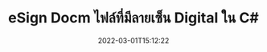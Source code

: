 ---
############################# Static ############################
layout: "auto-gen-signature"
date: 2022-03-01T15:12:22
draft: false
operation: Sign
signaturetype: Digital
fileformat: Docm
productName: .NET
lang: th
productCode: net
otherformats: pdf doc docx docm dot dotx odt ott xls xlsx xlsm xlsb ods ots xltx xltm pptx pptm
breadcrumb: Put Digital signature on Docm for C#

############################# Head ############################
head_title: "การเพิ่มลายเซ็นอิเล็กทรอนิกส์ดิจิทัลลงในไฟล์ Docm ด้วย C#"
head_description: "ใส่ลายเซ็นดิจิทัลในไฟล์ Docm สำหรับ .NET โดยใช้โค้ดสองสามบรรทัด ใช้ GroupDocs Document Signature API เพื่อลงนามรูปแบบไฟล์มากมาย"

############################# Header ############################
title: "eSign Docm ไฟล์ที่มีลายเซ็น Digital ใน C#"
description: "วิธีเพิ่มลายเซ็น Digital ด้วยโค้ด .NET สองสามบรรทัด"
bg_image: "https://cms.admin.containerize.com/templates/aspose/App_Themes/V3/images/bg/header1.png"
bg_overlay: false
button:
    enable: true

############################# SubMenu ############################
submenu:
    enable: true

    left:
        img_alt: "GroupDocs.Signature for .NET"
        image: "https://cms.admin.containerize.com/templates/groupdocs/images/product-logos/90x90-noborder/groupdocs-signature-net.png"
        product: "GroupDocs.Signature"
        platform: ".NET"



############################# About ############################
about:
    enable: true
    title: "เกี่ยวกับ GroupDocs.Signature for .NET ลายเซ็นดิจิทัล API"
    content: |
        [GroupDocs.Signature for .NET](https://products.groupdocs.com/signature/net/) เป็น API ที่ได้รับความนิยมในการกำหนดเอกสารด้วยลายเซ็นอิเล็กทรอนิกส์ดิจิทัล พร้อมใบรับรองดิจิทัล สำหรับลายเซ็นดิจิทัล API ใช้ไฟล์ใบรับรอง PFX เพื่อออกเอกสารด้วยคีย์ส่วนตัวและสาธารณะที่ป้องกันด้วยรหัสผ่าน ลายเซ็นดิจิทัลอาจใช้รับรองเอกสารทางธุรกิจด้วยหน้าเฉพาะ eSign PDF รับรองเอกสาร Microsoft Office ทั้งหมด เช่น Words, Excel, ไฟล์ Powerpoint และเอกสาร Open Office ลูกค้าสามารถจัดการลายเซ็นได้อย่างง่ายดาย เช่น แก้ไข ลบ หรือปรับเปลี่ยน API ให้วิธีการค้นหาและตรวจสอบลายเซ็น นอกจากนี้ยังมีความสามารถมากมายสำหรับการปรับแต่งลายเซ็น
    

############################# Steps ############################
steps:
    enable: true
    title_left: "ขั้นตอนในการลงนาม Docm กับ Digital ใน C#"
    content_left: |
        [GroupDocs.Signature for .NET](https://products.groupdocs.com/signature/net/) ให้ความสามารถในการลงนามในเอกสาร Docm ด้วยลายเซ็น Digital อย่างรวดเร็วและง่ายดาย
        
        * สร้างอินสแตนซ์ของคลาส Signature โดยให้ไฟล์ Docm ที่ควรเซ็นชื่อเป็นเส้นทางหรือสตรีมหน่วยความจำ
        * สร้างอินสแตนซ์คลาส SignOptions และตั้งค่าข้อมูลที่ต้องการทั้งหมด
        * เรียกใช้เมธอด Signature.Sign() ผ่านไฟล์เอาต์พุต Docm หรือสตรีมหน่วยความจำ

    title_right: " ความต้องการของระบบ"
    content_right: |
        GroupDocs.Signature for .NET ได้รับการสนับสนุนบนแพลตฟอร์มและระบบปฏิบัติการหลักทั้งหมด ก่อนดำเนินการโค้ดด้านล่าง โปรดตรวจสอบให้แน่ใจว่าคุณได้ติดตั้งข้อกำหนดเบื้องต้นต่อไปนี้ไว้ในระบบของคุณแล้ว

        * ระบบปฏิบัติการ: Microsoft Windows, Linux, MacOS
        * สภาพแวดล้อมการพัฒนา: Microsoft Visual Studio, Xamarin, MonoDevelop
        * Frameworks: .NET Framework, .NET Standard, .NET Core, Mono
        * รับ GroupDocs.Signature for .NET ล่าสุดจาก [Nuget](https://www.nuget.org/packages/groupdocs.signature)
         
    code: |
        ```csharp    
                
        // Set up input Docm file
        string filePath = "input.docm";
        // Set up output file
        string outputFilePath = "output.docm";
        // Provide digital certificate
        string certificateFilePath = "certificate.pfx";

        // Instantiate Signature for input file
        using (GroupDocs.Signature.Signature signature = new GroupDocs.Signature.Signature(filePath))
        {
                //Provide sign options
                DigitalSignOptions options = new DigitalSignOptions(certificateFilePath)
                {
                    // set certificate password
                    Password = "1234567890",
                    // set signature position
                    Left = 50,
                    Top = 200,
                };

                // sign Docm document
                SignResult result = signature.Sign(outputFilePath, options);
        }

        ```

############################# Demos ############################
demos:
    enable: true
    title: "การลงนามเอกสาร Docm ด้วย Digital Live Demo"
    content: |
       ลงชื่อไฟล์ Docm ด้วยลายเซ็นต่างๆ ทันทีโดยไปที่เว็บไซต์ [GroupDocs.Signature App](https://products.groupdocs.app/signature/family) สาธิตออนไลน์ฟรีรอคุณอยู่          

############################# More Formats ############################
more_formats:
    enable: true
    title: "ลายเซ็น Digital อื่นๆ ที่รองรับสำหรับ C#"
    content: |
        "คุณยังสามารถเซ็นชื่อ Docm ด้วยลายเซ็นประเภทอื่นๆ โปรดดูรายการด้านล่าง"
    format: 
       
       
back_to_top:
    enable: true
---